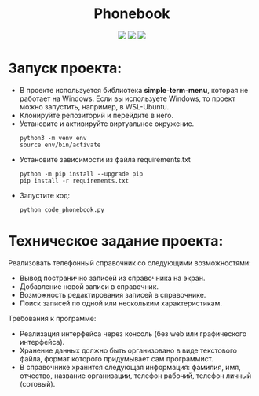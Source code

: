 <div id="header" align="center">
  <h1>Phonebook</h1>
  <img src="https://img.shields.io/badge/Python-3.8.10-F8F8FF?style=for-the-badge&logo=python&logoColor=20B2AA">
  <img src="https://img.shields.io/badge/Pandas-2.0.3-F8F8FF?style=for-the-badge&logo=pandas&logoColor=150458">
  <img src="https://img.shields.io/badge/Numpy-1.24.4-F8F8FF?style=for-the-badge&logo=numpy&logoColor=013243">
</div>

# Запуск проекта:

- В проекте используется библиотека **simple-term-menu**, которая не работает на Windows. Если вы используете Windows, то проект можно запустить, например, в WSL-Ubuntu.
- Клонируйте репозиторий и перейдите в него.
- Установите и активируйте виртуальное окружение.
    ```
    python3 -m venv env
    source env/bin/activate
    ```
- Установите зависимости из файла requirements.txt
    ```
    python -m pip install --upgrade pip
    pip install -r requirements.txt
    ``` 
- Запустите код:
    ```
    python code_phonebook.py
    ```

# Техническое задание проекта:

Реализовать телефонный справочник со следующими возможностями:
- Вывод постранично записей из справочника на экран.
- Добавление новой записи в справочник.
- Возможность редактирования записей в справочнике.
- Поиск записей по одной или нескольким характеристикам.

Требования к программе:
- Реализация интерфейса через консоль (без web или графического интерфейса).
- Хранение данных должно быть организовано в виде текстового файла, формат которого придумывает сам программист.
- В справочнике хранится следующая информация: фамилия, имя, отчество, название организации, телефон рабочий, телефон личный (сотовый).
